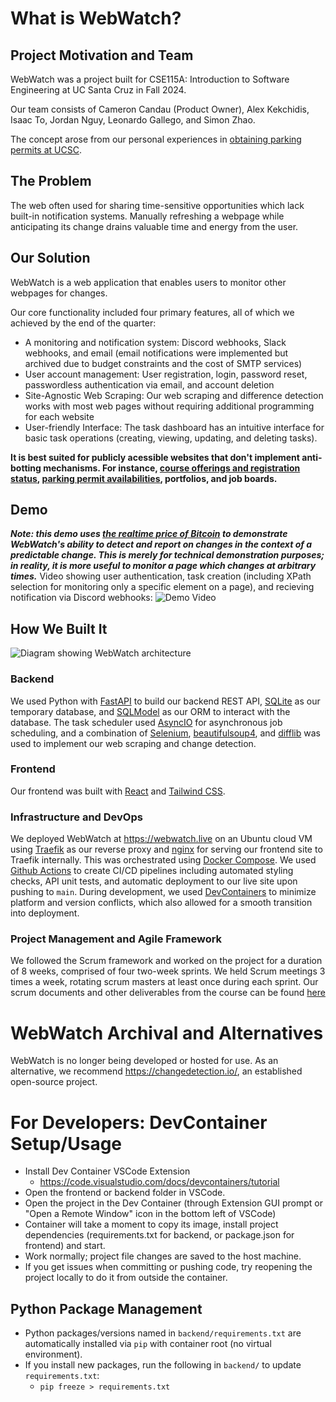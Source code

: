 # What is WebWatch?
## Project Motivation and Team
WebWatch was a project built for CSE115A: Introduction to Software Engineering at UC Santa Cruz in Fall 2024.

Our team consists of Cameron Candau (Product Owner), Alex Kekchidis, Isaac To, Jordan Nguy, Leonardo Gallego, and Simon Zhao. 

The concept arose from our personal experiences in [obtaining parking permits at UCSC](https://ucsc.aimsparking.com/permits/?cmd=new).

## The Problem
The web often used for sharing time-sensitive opportunities which lack built-in notification systems. Manually refreshing a webpage while anticipating its change drains valuable time and energy from the user.

## Our Solution
WebWatch is a web application that enables users to monitor other webpages for changes.

Our core functionality included four primary features, all of which we achieved by the end of the quarter:
- A monitoring and notification system: Discord webhooks, Slack webhooks, and email (email notifications were implemented but archived due to budget constraints and the cost of SMTP services)
- User account management: User registration, login, password reset, passwordless authentication via email, and account deletion
- Site-Agnostic Web Scraping: Our web scraping and difference detection works with most web pages without requiring additional programming for each website
- User-friendly Interface: The task dashboard has an intuitive interface for basic task operations (creating, viewing, updating, and deleting tasks).

**It is best suited for publicly acessible websites that don't implement anti-botting mechanisms. For instance, [course offerings and registration status](https://pisa.ucsc.edu/class_search/), [parking permit availabilities](https://ucsc.aimsparking.com/permits/?cmd=new), portfolios, and job boards.**

## Demo
**_Note: this demo uses [the realtime price of Bitcoin](https://www.coinbase.com/price/bitcoin) to demonstrate WebWatch's ability to detect and report on changes in the context of a predictable change. This is merely for technical demonstration purposes; in reality, it is more useful to monitor a page which changes at arbitrary times._**
Video showing user authentication, task creation (including XPath selection for monitoring only a specific element on a page), and recieving notification via Discord webhooks:
![Demo Video](https://drive.google.com/file/d/1bZ3CmmkJSJ5Da76m4LpAfaJwoiR2DGOv/view?usp=drive_link)

## How We Built It
![Diagram showing WebWatch architecture](https://drive.google.com/file/d/1s9W94Jj1ixv6dbfXI_0fG3ZCMUasEcj5/view?usp=drive_link)

### Backend
We used Python with [FastAPI](https://fastapi.tiangolo.com/) to build our backend REST API, [SQLite](https://www.sqlite.org/index.html) as our temporary database, and [SQLModel](https://sqlmodel.tiangolo.com/) as our ORM to interact with the database. 
The task scheduler used [AsyncIO](https://docs.python.org/3/library/asyncio.html) for asynchronous job scheduling, and a combination of [Selenium](https://selenium-python.readthedocs.io/), [beautifulsoup4](https://pypi.org/project/beautifulsoup4/), and [difflib](https://docs.python.org/3/library/difflib.html) was used to implement our web scraping and change detection.

### Frontend
Our frontend was built with [React](https://react.dev/) and [Tailwind CSS](https://tailwindcss.com/).

### Infrastructure and DevOps
We deployed WebWatch at https://webwatch.live on an Ubuntu cloud VM using [Traefik](https://doc.traefik.io/traefik/) as our reverse proxy and [nginx](https://nginx.org/en/) for serving our frontend site to Traefik internally. This was orchestrated using [Docker Compose](https://docs.docker.com/compose/). 
We used [Github Actions](https://github.com/features/actions) to create CI/CD pipelines including automated styling checks, API unit tests, and automatic deployment to our live site upon pushing to `main`. During development, we used [DevContainers](https://code.visualstudio.com/docs/devcontainers/create-dev-container) to minimize platform and version conflicts, which also allowed for a smooth transition into deployment.

### Project Management and Agile Framework
We followed the Scrum framework and worked on the project for a duration of 8 weeks, comprised of four two-week sprints. We held Scrum meetings 3 times a week, rotating scrum masters at least once during each sprint. Our scrum documents and other deliverables from the course can be found [here](https://drive.google.com/drive/folders/1JtEnsr-VX9bvBuA7kD7TKDM91VE9bgVL?usp=sharing)

# WebWatch Archival and Alternatives
WebWatch is no longer being developed or hosted for use. As an alternative, we recommend https://changedetection.io/, an established open-source project.

# For Developers: DevContainer Setup/Usage
- Install Dev Container VSCode Extension
    - https://code.visualstudio.com/docs/devcontainers/tutorial
- Open the frontend or backend folder in VSCode.
- Open the project in the Dev Container (through Extension GUI prompt or "Open a Remote Window" icon in the bottom left of VSCode)
- Container will take a moment to copy its image, install project dependencies (requirements.txt for backend, or package.json for frontend) and start.
- Work normally; project file changes are saved to the host machine.
- If you get issues when committing or pushing code, try reopening the project locally to do it from outside the container.

## Python Package Management
- Python packages/versions named in `backend/requirements.txt` are automatically installed via `pip` with container root (no virtual environment).
- If you install new packages, run the following in `backend/` to update `requirements.txt`: 
    - `pip freeze > requirements.txt`

